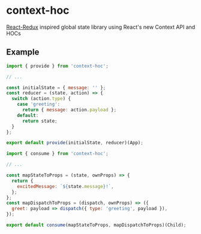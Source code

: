 # context-hoc

[React-Redux](https://github.com/reactjs/react-redux) inspired global state library using React's new Context API and HOCs

## Example

```js
import { provide } from 'context-hoc';

// ...

const initialState = { message: '' };
const reducer = (state, action) => {
  switch (action.type) {
    case 'greeting':
      return { message: action.payload };
    default:
      return state;
  }
};

export default provide(initialState, reducer)(App);
```

```js
import { consume } from 'context-hoc';

// ...

const mapStateToProps = (state, ownProps) => {
  return {
    excitedMessage: `${state.message}!`,
  };
};
const mapDispatchToProps = (dispatch, ownProps) => ({
  greet: payload => dispatch({ type: 'greeting', payload }),
});

export default consume(mapStateToProps, mapDispatchToProps)(Child);
```
